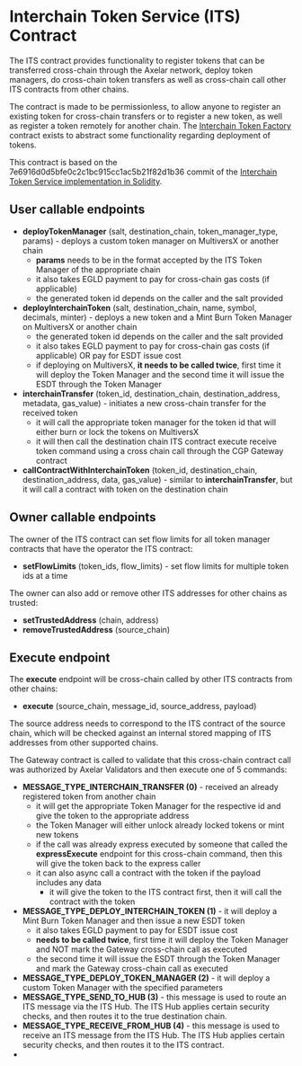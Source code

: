 # Interchain Token Service (ITS) Contract

The ITS contract provides functionality to register tokens that can be transferred cross-chain through the Axelar network,
deploy token managers, do cross-chain token transfers as well as cross-chain call other ITS contracts from other chains.

The contract is made to be permissionless, to allow anyone to register an existing token for cross-chain transfers or to register
a new token, as well as register a token remotely for another chain. The [Interchain Token Factory](../interchain-token-factory) contract exists
to abstract some functionality regarding deployment of tokens.  

This contract is based on the 7e6916d0d5bfe0c2c1bc915cc1ac5b21f82d1b36 commit of the [Interchain Token Service implementation in Solidity](https://github.com/axelarnetwork/interchain-token-service/blob/7e6916d0d5bfe0c2c1bc915cc1ac5b21f82d1b36/contracts/InterchainTokenService.sol).

## User callable endpoints
- **deployTokenManager** (salt, destination_chain, token_manager_type, params) - deploys a custom token manager on MultiversX or another chain
  - **params** needs to be in the format accepted by the ITS Token Manager of the appropriate chain
  - it also takes EGLD payment to pay for cross-chain gas costs (if applicable)
  - the generated token id depends on the caller and the salt provided
- **deployInterchainToken** (salt, destination_chain, name, symbol, decimals, minter) - deploys a new token and a Mint Burn Token Manager on MultiversX or another chain
  - the generated token id depends on the caller and the salt provided
  - it also takes EGLD payment to pay for cross-chain gas costs (if applicable) OR pay for ESDT issue cost
  - if deploying on MultiversX, **it needs to be called twice**, first time it will deploy the Token Manager and the second time it will issue the ESDT through the Token Manager
- **interchainTransfer** (token_id, destination_chain, destination_address, metadata, gas_value) - initiates a new cross-chain transfer for the received token
  - it will call the appropriate token manager for the token id that will either burn or lock the tokens on MultiversX
  - it will then call the destination chain ITS contract execute receive token command using a cross chain call through the CGP Gateway contract
- **callContractWithInterchainToken** (token_id, destination_chain, destination_address, data, gas_value) - similar to **interchainTransfer**, but it will call a contract with token on the destination chain

## Owner callable endpoints
The owner of the ITS contract can set flow limits for all token manager contracts that have the operator the ITS contract:
- **setFlowLimits** (token_ids, flow_limits) - set flow limits for multiple token ids at a time

The owner can also add or remove other ITS addresses for other chains as trusted:
- **setTrustedAddress** (chain, address)
- **removeTrustedAddress** (source_chain)

## Execute endpoint

The **execute** endpoint will be cross-chain called by other ITS contracts from other chains:
- **execute** (source_chain, message_id, source_address, payload)

The source address needs to correspond to the ITS contract of the source chain, which will be checked against an internal stored mapping of ITS addresses from other supported chains. 

The Gateway contract is called to validate that this cross-chain contract call was authorized by Axelar Validators and then execute one of 5 commands:
- **MESSAGE_TYPE_INTERCHAIN_TRANSFER (0)** - received an already registered token from another chain
  - it will get the appropriate Token Manager for the respective id and give the token to the appropriate address
  - the Token Manager will either unlock already locked tokens or mint new tokens
  - if the call was already express executed by someone that called the **expressExecute** endpoint for this cross-chain command,
    then this will give the token back to the express caller
  - it can also async call a contract with the token if the payload includes any data
    - it will give the token to the ITS contract first, then it will call the contract with the token
- **MESSAGE_TYPE_DEPLOY_INTERCHAIN_TOKEN (1)** - it will deploy a Mint Burn Token Manager and then issue a new ESDT token
  - it also takes EGLD payment to pay for ESDT issue cost
  - **needs to be called twice**, first time it will deploy the Token Manager and NOT mark the Gateway cross-chain call as executed
  - the second time it will issue the ESDT through the Token Manager and mark the Gateway cross-chain call as executed
- **MESSAGE_TYPE_DEPLOY_TOKEN_MANAGER (2)** - it will deploy a custom Token Manager with the specified parameters
- **MESSAGE_TYPE_SEND_TO_HUB (3)** - this message is used to route an ITS message via the ITS Hub. The ITS Hub applies certain security checks, and then routes it to the true destination chain.
- **MESSAGE_TYPE_RECEIVE_FROM_HUB (4)** - this message is used to receive an ITS message from the ITS Hub. The ITS Hub applies certain security checks, and then routes it to the ITS contract.
- 